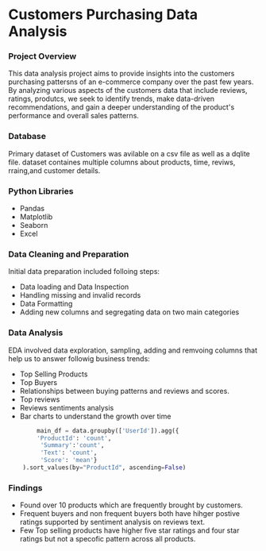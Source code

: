 # Customers Purchasing Data Analysis 

### Project Overview
This data analysis project aims to provide insights into the customers purchasing pattersns of an e-commerce company over the past few years. By analyzing various aspects of the customers data that include reviews, ratings, produtcs, we seek to identify trends, make data-driven recommendations, and gain a deeper understanding of the product's performance and overall sales patterns.
  
### Database
Primary dataset of Customers was avilable on a csv file as well as a dqlite file. dataset containes multiple columns about products, time, reviws, rraing,and customer details.

### Python Libraries

  -  Pandas
  -  Matplotlib
  -  Seaborn
  -  Excel

### Data Cleaning and Preparation

Initial data preparation included folloing steps:
  -  Data loading and Data Inspection
  -  Handling missing and invalid records
  -  Data Formatting
  -  Adding new columns and segregating data on two main categories

### Data Analysis

EDA involved data exploration, sampling, adding and remvoing columns that help us to answer followig business trends:
- Top Selling Products
- Top Buyers
- Relationships between buying patterns and reviews and scores.
- Top reviews 
- Reviews sentiments analysis 
- Bar charts to understand the growth over time 

```python
        main_df = data.groupby(['UserId']).agg({
        'ProductId': 'count',
         'Summary':'count',
         'Text': 'count', 
         'Score': 'mean'}
    ).sort_values(by="ProductId", ascending=False)
```

### Findings
  - Found over 10 products which are frequently brought by customers.
  - Frequent buyers and non frequent buyers both have hihger postive ratings supported by sentiment analysis on reviews text.
  - Few Top selling products have higher five star ratings and four star ratings but not a specofic pattern across all products.

